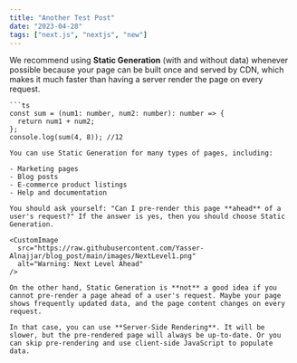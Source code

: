 ```yaml
---
title: "Another Test Post"
date: "2023-04-28"
tags: ["next.js", "nextjs", "new"]
---
```


We recommend using **Static Generation** (with and without data) whenever possible because your page can be built once and served by CDN, which makes it much faster than having a server render the page on every request.

````dash
```ts
const sum = (num1: number, num2: number): number => {
  return num1 + num2;
};
console.log(sum(4, 8)); //12
````

```
You can use Static Generation for many types of pages, including:

- Marketing pages
- Blog posts
- E-commerce product listings
- Help and documentation

You should ask yourself: "Can I pre-render this page **ahead** of a user's request?" If the answer is yes, then you should choose Static Generation.

<CustomImage
  src="https://raw.githubusercontent.com/Yasser-Alnajjar/blog_post/main/images/NextLevel1.png"
  alt="Warning: Next Level Ahead"
/>

On the other hand, Static Generation is **not** a good idea if you cannot pre-render a page ahead of a user's request. Maybe your page shows frequently updated data, and the page content changes on every request.

In that case, you can use **Server-Side Rendering**. It will be slower, but the pre-rendered page will always be up-to-date. Or you can skip pre-rendering and use client-side JavaScript to populate data.
```
